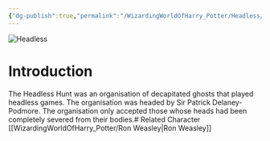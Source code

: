 ```yaml
---
{"dg-publish":true,"permalink":"/WizardingWorldOfHarry_Potter/Headless/","dgPassFrontmatter":true,"created":"","updated":""}
---
```


![Headless](http://rxbg5ysja.bkt.gdipper.com/Headless.png)
# Introduction
The Headless Hunt was an organisation of decapitated ghosts that played headless games. The organisation was headed by Sir Patrick Delaney-Podmore. The organisation only accepted those whose heads had been completely severed from their bodies.# Related Character
[[WizardingWorldOfHarry_Potter/Ron Weasley\|Ron Weasley]]
